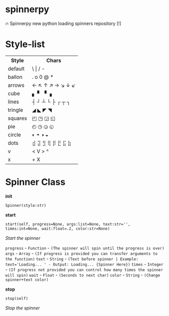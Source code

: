 # spinnerpy
🔥 Spinnerpy new python loading spinners repository [!]

# Style-list

<table>
  <tr>
    <th>Style</th>
    <th>Chars</th>
  </tr>
  <tr>
    <td>default</td>
    <td>\ | / -</td>
  </tr>
  <tr>
    <td>ballon</td>
    <td>. o 0 @ *</td>
  </tr>
  <tr>
    <td>arrows</td>
    <td>← ↖ ↑ ↗ → ↘ ↓ ↙</td>
  </tr>
  <tr>
    <td>cube</td>
    <td>▖ ▘ ▝ ▗</td>
  </tr>
  <tr>
    <td>lines</td>
    <td>┤ ┘ ┴ └ ├ ┌ ┬ ┐</td>
  </tr>
  <tr>
    <td>tringle</td>
    <td>◢ ◣ ◤ ◥</td>
  </tr>
  <tr>
    <td>squares</td>
    <td>◰ ◳ ◲ ◱</td>
  </tr>
  <tr>
    <td>pie</td>
    <td>◴ ◷ ◶ ◵</td>
  </tr>
  <tr>
    <td>circle</td>
    <td>◐ ◓ ◑ ◒</td>
  </tr>
  <tr>
    <td>dots</td>
    <td>⣾ ⣽ ⣻ ⢿ ⡿ ⣟ ⣯ ⣷</td>
  </tr>
  <tr>
    <td>v</td>
    <td>< V > ^</td>
  </tr>
  <tr>
    <td>x</td>
    <td>+ X</td>
  </tr>
</table>

# Spinner Class

<b>__init__</b>
```
Spinner(style:str)
```

<b>start</b>
```
start(self, progress=None, args:list=None, text:str='', times:int=None, wait:float=.2, color:str=None)
```
<i>Start the spinner</i>

`progress` - `Function` - `(The spinner will spin until the progress is over)`
`args` - `Array` - `(If progress is provided you can transfer arguments to the function)`
`text` - `String` - `(Text before spinner | Example: text='Loading... ' - Output: Loading... {Spinner Here})`
`times` - `Integer` - `(If progress not provided you can control how many times the spinner will spin)`
`wait` - `Float` - `(Seconds to next char)`
`color` - `String` - `(Change spinner+text color)`

<b>stop</b>
```
stop(self)
```
<i>Stop the spinner</i>
